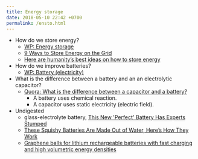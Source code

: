 ```yaml
---
title: Energy storage
date: 2018-05-10 22:42 +0700
permalink: /ensto.html
---
```


- How do we store energy?
    - [WP: Energy storage](https://en.wikipedia.org/wiki/Energy_storage)
    - [9 Ways to Store Energy on the Grid](http://discovermagazine.com/2015/july-aug/26-power-stash)
    - [Here are humanity’s best ideas on how to store energy](https://arstechnica.com/information-technology/2017/10/a-world-tour-of-some-of-the-biggest-energy-storage-schemes/)
- How do we improve batteries?
    - [WP: Battery (electricity)](https://en.wikipedia.org/wiki/Battery_(electricity))
- What is the difference between a battery and an an electrolytic capacitor?
    - [Quora: What is the difference between a capacitor and a battery?](https://www.quora.com/What-is-the-difference-between-a-capacitor-and-a-battery)
        - A battery uses chemical reaction.
        - A capacitor uses static electricity (electric field).
- Undigested
    - glass-electrolyte battery, [This New 'Perfect' Battery Has Experts Stumped](https://www.youtube.com/watch?v=YAg_8iCLIIw)
    - [These Squishy Batteries Are Made Out of Water, Here’s How They Work](https://www.youtube.com/watch?v=3BZFyT-VC-I)
    - [Graphene balls for lithium rechargeable batteries with fast charging and high volumetric energy densities](https://www.nature.com/articles/s41467-017-01823-7)
